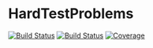 # HardTestProblems

[![Build Status](https://github.com/jmejia8/HardTestProblems.jl/workflows/CI/badge.svg)](https://github.com/jmejia8/HardTestProblems.jl/actions)
[![Build Status](https://travis-ci.com/jmejia8/HardTestProblems.jl.svg?branch=master)](https://travis-ci.com/jmejia8/HardTestProblems.jl)
[![Coverage](https://codecov.io/gh/jmejia8/HardTestProblems.jl/branch/master/graph/badge.svg)](https://codecov.io/gh/jmejia8/HardTestProblems.jl)
